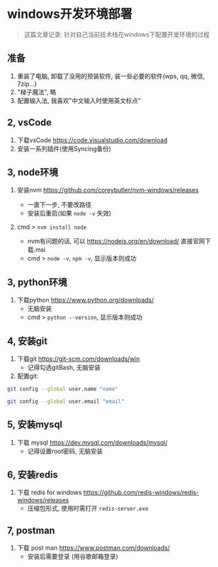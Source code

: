 # windows开发环境部署

> 这篇文章记录: 针对自己当前技术栈在windows下配置开发环境的过程

## 准备

1. 重装了电脑, 卸载了没用的预装软件, 装一些必要的软件(wps, qq, 微信, 7zip...)
2. "梯子魔法", 略
3. 配置输入法, 我喜欢"中文输入时使用英文标点"

## 2, vsCode

1. 下载vsCode <https://code.visualstudio.com/download>
2. 安装一系列插件(使用Syncing备份)

## 3, node环境

1. 安装nvm <https://github.com/coreybutler/nvm-windows/releases>
    - 一直下一步, 不要改路径
    - 安装后重启(如果 `node -v` 失效)

2. cmd > `nvm install node`
    - nvm有问题的话, 可以 <https://nodejs.org/en/download/> 直接官网下载.msi
    - cmd > `node -v`, `npm -v`, 显示版本则成功

## 3, python环境

1. 下载python <https://www.python.org/downloads/>
    - 无脑安装
    - cmd > `python --version`, 显示版本则成功

## 4, 安装git

1. 下载git <https://git-scm.com/downloads/win>
    - 记得勾选gitBash, 无脑安装
2. 配置git:

```bash
git config --global user.name "name"

git config --global user.email "email"
```

## 5, 安装mysql

1. 下载 mysql <https://dev.mysql.com/downloads/mysql/>
    - 记得设置root密码, 无脑安装

## 6, 安装redis

1. 下载 redis for windows <https://github.com/redis-windows/redis-windows/releases>
    - 压缩包形式, 使用时需打开 `redis-server.exe`

## 7, postman

1. 下载 post man <https://www.postman.com/downloads/>
    - 安装后需要登录 (用谷歌邮箱登录)
